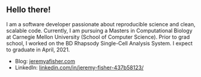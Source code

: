 ## Hello there!

I am a software developer passionate about reproducible science and clean, scalable code. Currently, I am pursuing a Masters in Computational Biology at Carnegie 
Mellon University (School of Computer Science). Prior to grad school, I worked on the BD Rhapsody Single-Cell Analysis System. I expect to graduate in April, 2021.

- Blog: [jeremyafisher.com](https://www.jeremyafisher.com)
- LinkedIn: [linkedin.com/in/jeremy-fisher-437b58123/](https://www.linkedin.com/in/jeremy-fisher-437b58123/)
